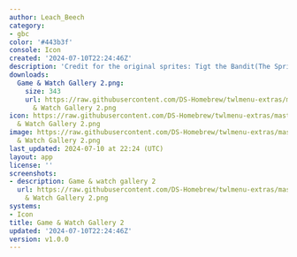 ```yaml
---
author: Leach_Beech
category:
- gbc
color: '#443b3f'
console: Icon
created: '2024-07-10T22:24:46Z'
description: 'Credit for the original sprites: Tigt the Bandit(The Spriter''s Resource)'
downloads:
  Game & Watch Gallery 2.png:
    size: 343
    url: https://raw.githubusercontent.com/DS-Homebrew/twlmenu-extras/master/_nds/TWiLightMenu/icons/Game
      & Watch Gallery 2.png
icon: https://raw.githubusercontent.com/DS-Homebrew/twlmenu-extras/master/_nds/TWiLightMenu/icons/Game
  & Watch Gallery 2.png
image: https://raw.githubusercontent.com/DS-Homebrew/twlmenu-extras/master/_nds/TWiLightMenu/icons/Game
  & Watch Gallery 2.png
last_updated: 2024-07-10 at 22:24 (UTC)
layout: app
license: ''
screenshots:
- description: Game & watch gallery 2
  url: https://raw.githubusercontent.com/DS-Homebrew/twlmenu-extras/master/_nds/TWiLightMenu/icons/Game
    & Watch Gallery 2.png
systems:
- Icon
title: Game & Watch Gallery 2
updated: '2024-07-10T22:24:46Z'
version: v1.0.0
---
```


